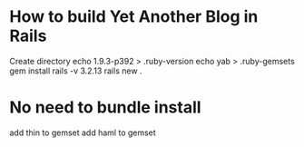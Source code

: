 # How to build Yet Another Blog in Rails

Create directory
echo 1.9.3-p392 > .ruby-version
echo yab > .ruby-gemsets
gem install rails -v 3.2.13
rails new .
# No need to bundle install
add thin to gemset
add haml to gemset

